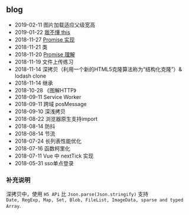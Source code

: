 ## blog

- 2019-02-11 图片加载适应父级宽高
- 2019-01-22 [我不懂 this](https://github.com/ShiRouMi/blog/issues/1)  
- 2018-11-27 [Promise 实现](./Promise/FePromise.js)
- 2018-11-21 类
- 2018-11-20 [Promise 理解](./Promise/Promise.md)
- 2018-11-19 文件上传练习
- 2018-11-14 深拷贝（利用一个新的HTML5克隆算法称为“结构化克隆”）& lodash clone
- 2018-11-14 继承
- 2018-10-28 《图解HTTP》
- 2018-09-11 Service Worker
- 2018-09-11 跨域 posMessage
- 2018-09-10 深浅拷贝
- 2018-08-22 浏览器原生支持import 
- 2018-08-14 防抖
- 2018-08-14 节流
- 2018-07-24 长列表性能优化 
- 2018-07-16 函数柯里化
- 2018-07-11 Vue 中 nextTick 实现
- 2018-05-31 sso单点登录

### 补充说明
深拷贝中，使用 `H5 APi` 比 `Json.parse(Json.stringify)` 支持  
`Date, RegExp, Map, Set, Blob, FileList, ImageData, sparse and typed Array`.
